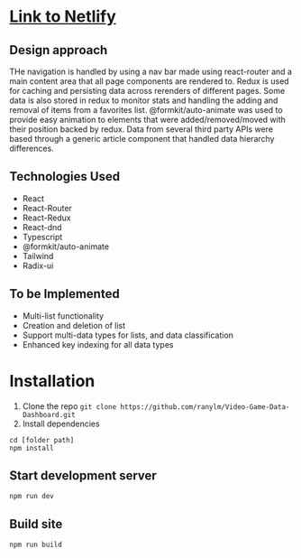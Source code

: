 # [Link to Netlify](https://admirable-arithmetic-47f34c.netlify.app/)

## Design approach

THe navigation is handled by using a nav bar made using react-router and a main content area that all page components are rendered to. Redux is used for caching and persisting data across rerenders of different pages. Some data is also stored in redux to monitor stats and handling the adding and removal of items from a favorites list. @formkit/auto-animate was used to provide easy animation to elements that were added/removed/moved with their position backed by redux. Data from several third party APIs were based through a generic article component that handled data hierarchy differences.

## Technologies Used

- React
- React-Router
- React-Redux
- React-dnd
- Typescript
- @formkit/auto-animate
- Tailwind
- Radix-ui

## To be Implemented

- Multi-list functionality
- Creation and deletion of list
- Support multi-data types for lists, and data classification
- Enhanced key indexing for all data types

# Installation

1. Clone the repo `git clone https://github.com/ranylm/Video-Game-Data-Dashboard.git`
2. Install dependencies

```
cd [folder path]
npm install
```

## Start development server

`npm run dev`

## Build site

`npm run build`
